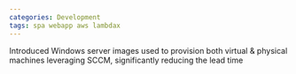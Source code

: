 ```yaml
---
categories: Development
tags: spa webapp aws lambdax
---
```



Introduced Windows server images used to provision both virtual & physical machines leveraging SCCM, significantly reducing the lead time


